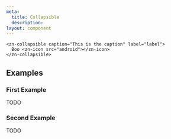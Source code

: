 ```yaml
---
meta:
  title: Collapsible
  description:
layout: component
---
```


```html:preview
<zn-collapsible caption="This is the caption" label="label">
  Boo <zn-icon src="android"></zn-icon>
</zn-collapsible>
```

## Examples

### First Example

TODO

### Second Example

TODO
